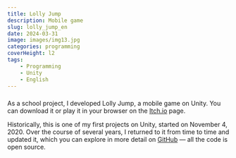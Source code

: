 ```yaml
---
title: Lolly Jump
description: Mobile game
slug: lolly_jump_en
date: 2024-03-31
image: images/img13.jpg
categories: programming
coverHeight: l2
tags:
    - Programming
    - Unity
    - English
---
```


###

As a school project, I developed Lolly Jump, a mobile game on Unity. You can download it or play it in your browser on the [Itch.io](https://ananasikdeveloper.itch.io/lolly-jump) page.

Historically, this is one of my first projects on Unity, started on November 4, 2020. Over the course of several years, I returned to it from time to time and updated it, which you can explore in more detail on [GitHub](https://github.com/AnanasikDev/LollyJump) — all the code is open source.
